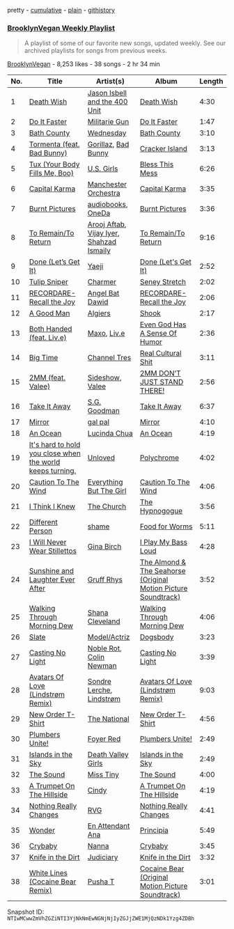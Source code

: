 pretty - [cumulative](/playlists/cumulative/0ZQcCFqc1ziBiC1fvrrbsT.md) - [plain](/playlists/plain/0ZQcCFqc1ziBiC1fvrrbsT) - [githistory](https://github.githistory.xyz/mackorone/spotify-playlist-archive/blob/main/playlists/plain/0ZQcCFqc1ziBiC1fvrrbsT)

### [BrooklynVegan Weekly Playlist](https://open.spotify.com/playlist/0ZQcCFqc1ziBiC1fvrrbsT)

> A playlist of some of our favorite new songs, updated weekly\. See our archived playlists for songs from previous weeks.

[BrooklynVegan](https://open.spotify.com/user/brooklynvegan) - 8,253 likes - 38 songs - 2 hr 34 min

| No. | Title | Artist(s) | Album | Length |
|---|---|---|---|---|
| 1 | [Death Wish](https://open.spotify.com/track/7u16KXOttsLNh7U8FQx2G1) | [Jason Isbell and the 400 Unit](https://open.spotify.com/artist/3Lg3FGwBxOGuefqekQzRUf) | [Death Wish](https://open.spotify.com/album/3N4m9O8Zsof2RX84aHWyy7) | 4:30 |
| 2 | [Do It Faster](https://open.spotify.com/track/3ZTvrQhqEqHvYThM5CV6WE) | [Militarie Gun](https://open.spotify.com/artist/4us4NMG5wuqdUZvthZrj0Q) | [Do It Faster](https://open.spotify.com/album/6jyBZs0lDqpuoeyFJ5LWhs) | 1:47 |
| 3 | [Bath County](https://open.spotify.com/track/5QLTkqU1vldRB8UmGE85Uq) | [Wednesday](https://open.spotify.com/artist/4j7DrazfBZLLD0OrVoAtEe) | [Bath County](https://open.spotify.com/album/3fZD4inpEA8kSAxyPPZ9lC) | 3:10 |
| 4 | [Tormenta \(feat\. Bad Bunny\)](https://open.spotify.com/track/38UYeBLfvpnDSG9GznZdnL) | [Gorillaz](https://open.spotify.com/artist/3AA28KZvwAUcZuOKwyblJQ), [Bad Bunny](https://open.spotify.com/artist/4q3ewBCX7sLwd24euuV69X) | [Cracker Island](https://open.spotify.com/album/4wtZQMNTC1O79kDxMBsEan) | 3:13 |
| 5 | [Tux \(Your Body Fills Me, Boo\)](https://open.spotify.com/track/0cCGlP0ciQgqsg095WoRI7) | [U.S\. Girls](https://open.spotify.com/artist/3AHFDfqhSqPBecjQDIOIJA) | [Bless This Mess](https://open.spotify.com/album/5aGGbXFpuBcMzc8o6TORY9) | 6:26 |
| 6 | [Capital Karma](https://open.spotify.com/track/2H4BLMGYuRRcRneJYUQy0R) | [Manchester Orchestra](https://open.spotify.com/artist/5wFXmYsg3KFJ8BDsQudJ4f) | [Capital Karma](https://open.spotify.com/album/55EHtAjwmnoBmfQ5xKg5OG) | 3:35 |
| 7 | [Burnt Pictures](https://open.spotify.com/track/46PG96cJ6QF9Agy7Pu5BQb) | [audiobooks](https://open.spotify.com/artist/1YvLqwm8xl6ENUT3KK6XMj), [OneDa](https://open.spotify.com/artist/1DwRZpAKiTkUXcprfnxEFr) | [Burnt Pictures](https://open.spotify.com/album/3QM2ckKzgT2zog1ibothaY) | 3:36 |
| 8 | [To Remain/To Return](https://open.spotify.com/track/2qoS301e8EqlZHX6q4UTgc) | [Arooj Aftab](https://open.spotify.com/artist/00JAfwtx5gNiiqyor88Dr5), [Vijay Iyer](https://open.spotify.com/artist/27DeRe5LjIt9ZPXUjF90h6), [Shahzad Ismaily](https://open.spotify.com/artist/4FaBmP30QiO2lXc3yyuqrV) | [To Remain/To Return](https://open.spotify.com/album/6BMbolrVKMs5Hz1Pwr3f2Y) | 9:16 |
| 9 | [Done \(Let’s Get It\)](https://open.spotify.com/track/2aiZVh8PAgIVy3wNlsQnhD) | [Yaeji](https://open.spotify.com/artist/2RqrWplViWHSGLzlhmDcbt) | [Done \(Let's Get It\)](https://open.spotify.com/album/1qVKptza3e1owyE8IzvTUO) | 2:52 |
| 10 | [Tulip Sniper](https://open.spotify.com/track/6uE5dLKF2y9brgIwJVGwNf) | [Charmer](https://open.spotify.com/artist/6vXndytZhDoSVuUIo3rOYc) | [Seney Stretch](https://open.spotify.com/album/34bh9mmSZIaDvCcfW6W2AH) | 2:02 |
| 11 | [RECORDARE\-Recall the Joy](https://open.spotify.com/track/0ExkCefOQ8peXFSj4RmvzK) | [Angel Bat Dawid](https://open.spotify.com/artist/59lypjMPo7ZILhNMCgaE19) | [RECORDARE\-Recall the Joy](https://open.spotify.com/album/5gQPZqIV4B7giqcnewocQr) | 2:06 |
| 12 | [A Good Man](https://open.spotify.com/track/6p1BaClHsDXyrCACqE2ZXC) | [Algiers](https://open.spotify.com/artist/58WFmcqNmejE2IpVIna43o) | [Shook](https://open.spotify.com/album/7KTAkz6cGXjFqpxUZIG8WH) | 2:17 |
| 13 | [Both Handed \(feat\. Liv.e\)](https://open.spotify.com/track/6CaofiuAV0UfjSmJGL45Sn) | [Maxo](https://open.spotify.com/artist/758sHPdw5FpB5ZM8f5MpXe), [Liv.e](https://open.spotify.com/artist/0YCL71Clky5els6NireSBP) | [Even God Has A Sense Of Humor](https://open.spotify.com/album/4joXp47OdL7OR96VI80yLF) | 2:36 |
| 14 | [Big Time](https://open.spotify.com/track/2uFrx4kYK1xpkYLz6UyUar) | [Channel Tres](https://open.spotify.com/artist/4cUkGQyhLFqKHBtL58HYVp) | [Real Cultural Shit](https://open.spotify.com/album/4M0PUnWTYYea4Eomsg14D0) | 3:11 |
| 15 | [2MM \(feat\. Valee\)](https://open.spotify.com/track/7ax9nJfbKa7yjdLQvdn6id) | [Sideshow](https://open.spotify.com/artist/53xeKWbSRuGgTxViJTAZKC), [Valee](https://open.spotify.com/artist/4hRL2QmahOYxXNmNKtG1AI) | [2MM DON’T JUST STAND THERE!](https://open.spotify.com/album/5mqhLJlTrDM7altoqe9SLd) | 2:56 |
| 16 | [Take It Away](https://open.spotify.com/track/59zY2k24dbxtmt4oqAmSDB) | [S.G\. Goodman](https://open.spotify.com/artist/7hzn6FoCsEaUNPnPn7TJWd) | [Take It Away](https://open.spotify.com/album/3387BxSFngr5GZLszB9kdb) | 6:37 |
| 17 | [Mirror](https://open.spotify.com/track/1w1moND3MryJYgDZS0FtVR) | [gal pal](https://open.spotify.com/artist/5L1f1CCi4XV5TTyRmLRCGC) | [Mirror](https://open.spotify.com/album/2C2e5mpkcBn5Q16z1a38jx) | 4:10 |
| 18 | [An Ocean](https://open.spotify.com/track/6G6W3MWjKYMNpKo88KIsgf) | [Lucinda Chua](https://open.spotify.com/artist/3PaJIkKZtfopcZxWluQhzJ) | [An Ocean](https://open.spotify.com/album/1FEfRYCD9GvAeYUBG3ysIU) | 4:19 |
| 19 | [It's hard to hold you close when the world keeps turning.](https://open.spotify.com/track/2nhOmc5099enihPgvakFU6) | [Unloved](https://open.spotify.com/artist/5SOsxafkLy6a7mUyPp0ETK) | [Polychrome](https://open.spotify.com/album/3dlkCO3uYBLHWhJNZ3D3KB) | 4:02 |
| 20 | [Caution To The Wind](https://open.spotify.com/track/1nTp6IaQyU2FCbe1KZipRI) | [Everything But The Girl](https://open.spotify.com/artist/13ccXrK7AmXb4TddMkE7jy) | [Caution To The Wind](https://open.spotify.com/album/2oIbVI3dL2BIXVFxfqNpKR) | 4:06 |
| 21 | [I Think I Knew](https://open.spotify.com/track/1SQEeCBY77oNK8HV8sdk6h) | [The Church](https://open.spotify.com/artist/2ZfogSsOWP4mVfEqfpLXCt) | [The Hypnogogue](https://open.spotify.com/album/2FF3Xj5Qsd0n43y55Ra2Ei) | 3:56 |
| 22 | [Different Person](https://open.spotify.com/track/5FzYRluSFu1JFPmBYSjZ9f) | [shame](https://open.spotify.com/artist/4IeWU3NYBI9mISFVhzXG8f) | [Food for Worms](https://open.spotify.com/album/6A3JJrCJO2TXZ9Vfy3tIbW) | 5:11 |
| 23 | [I Will Never Wear Stillettos](https://open.spotify.com/track/7Cczva0WfK1AlgfIXpya7e) | [Gina Birch](https://open.spotify.com/artist/6Uf8GS97rZbMv6vUFKhWft) | [I Play My Bass Loud](https://open.spotify.com/album/16dyrlvM1MCGoKsIfeNlTN) | 4:28 |
| 24 | [Sunshine and Laughter Ever After](https://open.spotify.com/track/6TleTGZLXR8fKNPimsBRpI) | [Gruff Rhys](https://open.spotify.com/artist/0dLSQG3IV62UNVhWUe6mx6) | [The Almond & The Seahorse \(Original Motion Picture Soundtrack\)](https://open.spotify.com/album/0SvvHNQe3e5NFcKKJ0n0As) | 3:52 |
| 25 | [Walking Through Morning Dew](https://open.spotify.com/track/3raWXOgKflgg36aHQHprjC) | [Shana Cleveland](https://open.spotify.com/artist/5E6dR5oDjhT39zr1YuXRq0) | [Walking Through Morning Dew](https://open.spotify.com/album/27XINFxRhPQDl13ASfltFr) | 4:06 |
| 26 | [Slate](https://open.spotify.com/track/6wetsjxKwDWJ4Js5hwEgM0) | [Model/Actriz](https://open.spotify.com/artist/7gdb1IQFHFQqCc5KoLTYNC) | [Dogsbody](https://open.spotify.com/album/1DWLFwBZxTSBWw7G9uhpok) | 3:23 |
| 27 | [Casting No Light](https://open.spotify.com/track/3xfAnCcIgqUB6IYh2r7Xf2) | [Noble Rot](https://open.spotify.com/artist/6GzJ0KOAtwItxv4qwKrift), [Colin Newman](https://open.spotify.com/artist/7lm6HTAFVQjYvB0kniM6UN) | [Casting No Light](https://open.spotify.com/album/1pe7kdHiclhuJMywPo3bFf) | 3:39 |
| 28 | [Avatars Of Love \(Lindstrøm Remix\)](https://open.spotify.com/track/4ACrGbpGj4LeWckF35Jnsq) | [Sondre Lerche](https://open.spotify.com/artist/0Q6X1jqwOVQuclYp2P1bub), [Lindstrøm](https://open.spotify.com/artist/2vTtjIqZ7hW0W15t1ApKTB) | [Avatars Of Love \(Lindstrøm Remix\)](https://open.spotify.com/album/3oY9YfKVsoxQoVKT4jqy6e) | 9:03 |
| 29 | [New Order T\-Shirt](https://open.spotify.com/track/6bVQ9ygrzZj9B7Z5hLB1bk) | [The National](https://open.spotify.com/artist/2cCUtGK9sDU2EoElnk0GNB) | [New Order T\-Shirt](https://open.spotify.com/album/2r3ZTexCYXDSGmTbcNyqmw) | 4:56 |
| 30 | [Plumbers Unite!](https://open.spotify.com/track/5hOeUJK30975PrU6QBb65J) | [Foyer Red](https://open.spotify.com/artist/5wKmTXJpyfGPogzkoyrfGF) | [Plumbers Unite!](https://open.spotify.com/album/16kyQA8GPBrjcBi6gZQ4Jt) | 2:49 |
| 31 | [Islands in the Sky](https://open.spotify.com/track/3T0QxmR5syQMjkkGH2Pk4x) | [Death Valley Girls](https://open.spotify.com/artist/0EvAIYxDOmvxkCv35jfmS9) | [Islands in the Sky](https://open.spotify.com/album/1DyPBhl4dyqXLrjdwiCcuD) | 2:49 |
| 32 | [The Sound](https://open.spotify.com/track/0OKaXYZRIY25YhaZZxLtIQ) | [Miss Tiny](https://open.spotify.com/artist/2hbFQvtM89x3icGyynjgN4) | [The Sound](https://open.spotify.com/album/6OPNBIYdTWinTD7NjPtXRh) | 4:00 |
| 33 | [A Trumpet On The Hillside](https://open.spotify.com/track/2MTCEVA7fsxfAImABfXZ94) | [Cindy](https://open.spotify.com/artist/5C8xxfvMhwwxeSz4LZm41N) | [A Trumpet On The Hillside](https://open.spotify.com/album/5KSu2w06ZFfIHML0o9PeFP) | 4:19 |
| 34 | [Nothing Really Changes](https://open.spotify.com/track/2LgN5dODM51l9djXNMc1AV) | [RVG](https://open.spotify.com/artist/4a2c6VZMfp0CdNg1JgSPR9) | [Nothing Really Changes](https://open.spotify.com/album/1tYf8MA5vbGugWpPAlQCtZ) | 4:41 |
| 35 | [Wonder](https://open.spotify.com/track/0MWTaBGkLthsFRNXHqK5Kw) | [En Attendant Ana](https://open.spotify.com/artist/7mKMQWOBVDivOhswm33WDL) | [Principia](https://open.spotify.com/album/3AH27ovAFMovCNs5w7WljD) | 5:49 |
| 36 | [Crybaby](https://open.spotify.com/track/1Fe51DbsaZeTmLxqnp7eYf) | [Nanna](https://open.spotify.com/artist/49QsjyvAahM6W748gTeWZ7) | [Crybaby](https://open.spotify.com/album/2zMU4HPuaNTBpWscm9PsXy) | 3:45 |
| 37 | [Knife in the Dirt](https://open.spotify.com/track/4rY2Go6E34ZI09LX21Ko3v) | [Judiciary](https://open.spotify.com/artist/1llYaLn43cLcbWg9M4t0Y3) | [Knife in the Dirt](https://open.spotify.com/album/2t1hUmT2rDFi5s0P85wyTj) | 3:32 |
| 38 | [White Lines \(Cocaine Bear Remix\)](https://open.spotify.com/track/3SMOSARVK8MKeW8yPwCJ7x) | [Pusha T](https://open.spotify.com/artist/0ONHkAv9pCAFxb0zJwDNTy) | [Cocaine Bear \(Original Motion Picture Soundtrack\)](https://open.spotify.com/album/0N4pj2fNZaIKpxA4IgzH9V) | 3:01 |

Snapshot ID: `NTIwMCwwZmVhZGZiNTI3YjNkNmEwNGNjNjIyZGJjZWE1MjQzNDk1Yzg4ZDBh`

